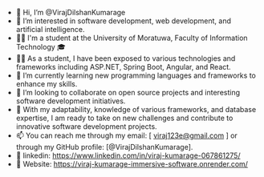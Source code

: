- 👋 Hi, I’m @VirajDilshanKumarage
- 👀 I’m interested in software development, web development, and artificial intelligence.
- 👨‍🎓 I'm a student at the University of Moratuwa, Faculty of Information Technology 🎓
- 👨‍💻 As a student, I have been exposed to various technologies and frameworks including ASP.NET, Spring Boot, Angular, and React.
- 🌱 I’m currently learning new programming languages and frameworks to enhance my skills.
- 💞️ I’m looking to collaborate on open source projects and interesting software development initiatives.
- 🚀 With my adaptability, knowledge of various frameworks, and database expertise, I am ready to take on new challenges and contribute to innovative software development   projects.
- 📫 You can reach me through my email: [ viraj123e@gmail.com ] or through my GitHub profile: [@VirajDilshanKumarage]. 
- 🔗 linkedin: https://www.linkedin.com/in/viraj-kumarage-067861275/
- 🔗 Website: https://viraj-kumarage-immersive-software.onrender.com/


<!---
VirajDilshanKumarage/VirajDilshanKumarage is a ✨ special ✨ repository because its `README.md` (this file) appears on your GitHub profile.
You can click the Preview link to take a look at your changes.
--->
